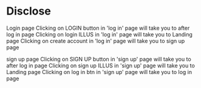 # Disclose 

Login page
Clicking on LOGIN button in 'log in' page will take you to after log in page
Clicking on login ILLUS in 'log in' page will take you to Landing page
Clicking on create account in 'log in' page will take you to sign up page



sign up page
Clicking on SIGN UP button in 'sign up' page will take you to after log in page
Clicking on sign up ILLUS in 'sign up' page will take you to Landing page
Clicking on log in btn in 'sign up' page will take you to log in page



